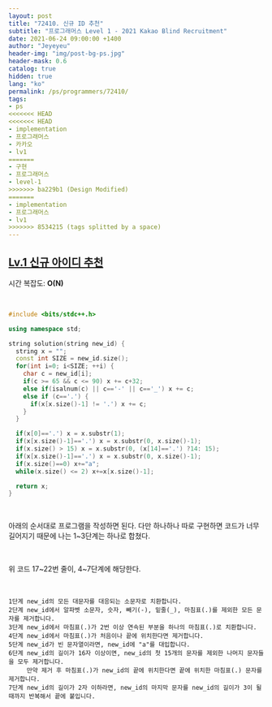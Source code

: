 ```yaml
---
layout: post
title: "72410. 신규 ID 추천"
subtitle: "프로그래머스 Level 1 - 2021 Kakao Blind Recruitment"
date: 2021-06-24 09:00:00 +1400
author: "Jeyeyeu"
header-img: "img/post-bg-ps.jpg"
header-mask: 0.6
catalog: true
hidden: true
lang: "ko"
permalink: /ps/programmers/72410/
tags:
- ps
<<<<<<< HEAD
<<<<<<< HEAD
- implementation
- 프로그래머스
- 카카오
- lv1
=======
- 구현
- 프로그래머스
- level-1
>>>>>>> ba229b1 (Design Modified)
=======
- implementation
- 프로그래머스
- lv1
>>>>>>> 8534215 (tags splitted by a space)
---
```


## [Lv.1 신규 아이디 추천](https://programmers.co.kr/learn/courses/30/lessons/72410)

시간 복잡도: **O(N)**

<br> 

```cpp
#include <bits/stdc++.h>

using namespace std;

string solution(string new_id) {
  string x = "";
  const int SIZE = new_id.size();
  for(int i=0; i<SIZE; ++i) {
    char c = new_id[i];
    if(c >= 65 && c <= 90) x += c+32;
    else if(isalnum(c) || c=='-' || c=='_') x += c;  
    else if (c=='.') {
      if(x[x.size()-1] != '.') x += c;
    }
  }

  if(x[0]=='.') x = x.substr(1);
  if(x[x.size()-1]=='.') x = x.substr(0, x.size()-1);
  if(x.size() > 15) x = x.substr(0, (x[14]=='.') ?14: 15);
  if(x[x.size()-1]=='.') x = x.substr(0, x.size()-1);
  if(x.size()==0) x+="a";
  while(x.size() <= 2) x+=x[x.size()-1];

  return x;
}
```

<br>

아래의 순서대로 프로그램을 작성하면 된다. 다만 하나하나 따로 구현하면 코드가 너무 길어지기 때문에 나는 1~3단계는 하나로 합쳤다.

<br>

위 코드 17~22번 줄이, 4~7단계에 해당한다.

<br>

```
1단계 new_id의 모든 대문자를 대응되는 소문자로 치환합니다.
2단계 new_id에서 알파벳 소문자, 숫자, 빼기(-), 밑줄(_), 마침표(.)를 제외한 모든 문자를 제거합니다.
3단계 new_id에서 마침표(.)가 2번 이상 연속된 부분을 하나의 마침표(.)로 치환합니다.
4단계 new_id에서 마침표(.)가 처음이나 끝에 위치한다면 제거합니다.
5단계 new_id가 빈 문자열이라면, new_id에 "a"를 대입합니다.
6단계 new_id의 길이가 16자 이상이면, new_id의 첫 15개의 문자를 제외한 나머지 문자들을 모두 제거합니다.
     만약 제거 후 마침표(.)가 new_id의 끝에 위치한다면 끝에 위치한 마침표(.) 문자를 제거합니다.
7단계 new_id의 길이가 2자 이하라면, new_id의 마지막 문자를 new_id의 길이가 3이 될 때까지 반복해서 끝에 붙입니다.
```